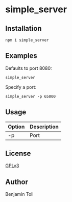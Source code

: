 # simple_server

## Installation

`npm i simple_server`

## Examples

Defaults to port 8080:

```
simple_server
```

Specify a port:

```
simple_server -p 65000
```

## Usage

Option | Description
------ | --------
-p | Port


## License

[GPLv3](COPYING)

## Author

Benjamin Toll

